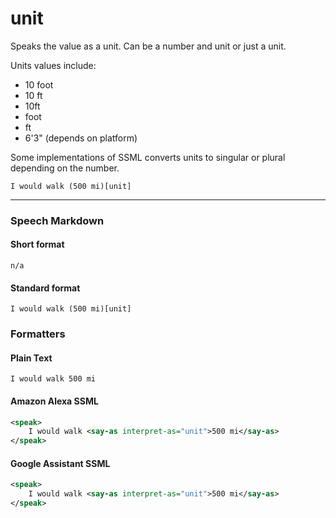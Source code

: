 # unit

Speaks the value as a unit. Can be a number and unit or just a unit.

Units values include:
- 10 foot
- 10 ft
- 10ft
- foot
- ft
- 6'3" (depends on platform)


Some implementations of SSML converts units to singular or plural depending on the number.

```
I would walk (500 mi)[unit]
```

---

### Speech Markdown
#### Short format
```
n/a
```

#### Standard format
```
I would walk (500 mi)[unit]
```

### Formatters
#### Plain Text
```
I would walk 500 mi
```

#### Amazon Alexa SSML
```xml
<speak>
    I would walk <say-as interpret-as="unit">500 mi</say-as>
</speak>
```

#### Google Assistant SSML
```xml
<speak>
    I would walk <say-as interpret-as="unit">500 mi</say-as>
</speak>
```
